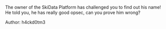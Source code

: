 The owner of the SkiData Platform has challenged you to find out his name! He told you, he has really good opsec, can you prove him wrong?

Author: h4ckd0tm3
